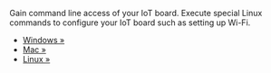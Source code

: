 Gain command line access of your IoT board. Execute special Linux commands to configure your IoT board such as setting up Wi-Fi.

* [Windows »](windows/serial_connection.md)
* [Mac »](mac/serial_connection.md)
* [Linux »](linux/serial_connection.md)